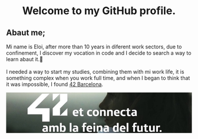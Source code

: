 <!DOCTYPE html>
<html>
<head>
    <h1 align="center">Welcome to my GitHub profile.</h1>
</head>
<body>
    <h2>Abaut me;</h2>
    <p>
        Mi name is Eloi, after more than 10 years in diferent work sectors, due to confinement, I discover my vocation in code and I decide to search a way to learn abaut it.💪<br><br>
        I needed a way to start my studies, combining them with mi work life, it is something complex when you work full time, and when I began to think that it was impossible, I found <a href="https://www.42barcelona.com/es/filosofia-42/" target="_blank" >42 Barcelona</a>.
    </p>
    <a href="https://www.42barcelona.com/noticias-2/" target="_blank">
    <img src="./img/42bcn.jpg" />
    </a>
</body>
</html>